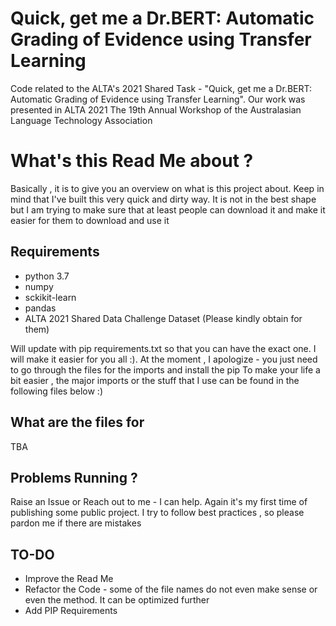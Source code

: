 #  Quick, get me a Dr.BERT: Automatic Grading of Evidence using  Transfer Learning
Code related to the ALTA's 2021 Shared Task - "Quick, get me a Dr.BERT: Automatic Grading of Evidence using  Transfer Learning". Our work was presented in ALTA 2021
The 19th Annual Workshop of the Australasian Language Technology Association


# What's this Read Me about ? 
Basically , it is to give you an overview on what is this project about. Keep in mind that I've built this very quick and dirty way. It is not in the best shape but I am trying to make sure that at least people can download it and make it easier for them to download and use it 


## Requirements

* python 3.7
* numpy
* sckikit-learn
* pandas
* ALTA 2021 Shared Data Challenge Dataset (Please kindly obtain for them) 

Will update with pip requirements.txt so that you can have the exact one. I will make it easier for you all :). At the moment , I apologize - you just need to go through the files for the imports and install the pip To make your life a bit easier , the major imports or the stuff that I use can be found in the following files below :) 

## What are the files for

TBA

## Problems Running ?

Raise an Issue or Reach out to me - I can help. Again it's my first time of publishing some public project. I try to follow best practices , so please pardon me if there are mistakes 

## TO-DO
* Improve the Read Me
* Refactor the Code - some of the file names do not even make sense or even the method. It can be optimized further 
* Add PIP Requirements



